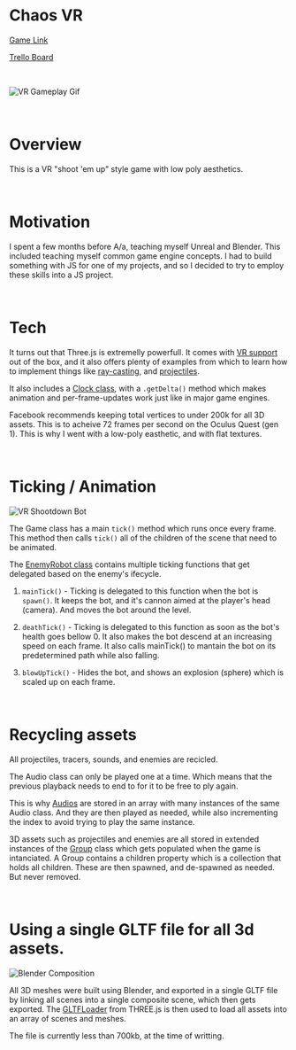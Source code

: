 # Chaos VR

[Game Link](https://www.josem.dev/Chaos-VR/)

[Trello Board](https://trello.com/b/z9iiNjO8/js-project#)

<br>

![VR Gameplay Gif](https://github.com/JoseMiralles/VR-Shooter/blob/main/images/chaos_vr_game_gif.gif?raw=true)

<br>

# Overview

This is a VR "shoot 'em up" style game with low poly aesthetics.

<br>

# Motivation

I spent a few months before A/a, teaching myself Unreal and Blender. This included teaching myself common game engine concepts. I had to build something with JS for one of my projects, and so I decided to try to employ these skills into a JS project.

<br>

# Tech

It turns out that Three.js is extremelly powerfull. It comes with [VR support](https://threejs.org/docs/#manual/en/introduction/How-to-create-VR-content) out of the box, and it also offers plenty of examples from which to learn how to implement things like [ray-casting](https://threejs.org/examples/?q=vr#webxr_vr_dragging), and [projectiles](https://threejs.org/examples/webxr_vr_cubes.html).

It also includes a [Clock class](https://threejs.org/docs/#api/en/core/Clock), with a `.getDelta()` method which makes animation and per-frame-updates work just like in major game engines.

Facebook recommends keeping total vertices to under 200k for all 3D assets. This is to acheive 72 frames per second on the Oculus Quest (gen 1). This is why I went with a low-poly easthetic, and with flat textures.

<br>

# Ticking / Animation

![VR Shootdown Bot](https://github.com/JoseMiralles/VR-Shooter/blob/main/images/shot%20down.gif?raw=true)

The Game class has a main `tick()` method which runs once every frame. This method then calls `tick()` all of the children of the scene that need to be animated.

The [EnemyRobot class](https://github.com/JoseMiralles/VR-Shooter/blob/main/src/scripts/enemy_robot.js#L169) contains multiple ticking functions that get delegated based on the enemy's ifecycle.

1. `mainTick()` - Ticking is delegated to this function when the bot is `spawn()`. It keeps the bot, and it's cannon aimed at the player's head (camera). And moves the bot around the level.

2. `deathTick()` - Ticking is delegated to this function as soon as the bot's health goes bellow 0. It also makes the bot descend at an increasing speed on each frame. It also calls mainTick() to mantain the bot on its predetermined path while also falling.

3. `blowUpTick()` - Hides the bot, and shows an explosion (sphere) which is scaled up on each frame.

<br>

# Recycling assets

All projectiles, tracers, sounds, and enemies are recicled.

The Audio class can only be played one at a time. Which means that the previous playback needs to end to for it to be free to ply again.

This is why [Audios](https://threejs.org/docs/#api/en/audio/Audio) are stored in an array with many instances of the same Audio class. And they are then played as needed, while also incrementing the index to avoid trying to play the same instance.

3D assets such as projectiles and enemies are all stored in extended instances of the [Group](https://threejs.org/docs/#api/en/objects/Group) class which gets populated when the game is intanciated. A Group contains a children property which is a collection that holds all children. These are then spawned, and de-spawned as needed. But never removed.

<br>

# Using a single GLTF file for all 3d assets.

![Blender Composition](https://github.com/JoseMiralles/VR-Shooter/blob/main/images/blener-composite.jpg?raw=true)

All 3D meshes were built using Blender, and exported in a single GLTF file by linking all scenes into a single composite scene, which then gets exported. The [GLTFLoader](https://threejs.org/docs/#examples/en/loaders/GLTFLoader) from THREE.js is then used to load all assets into an array of scenes and meshes.

The file is currently less than 700kb, at the time of writting.

<br>
